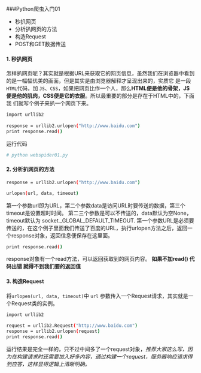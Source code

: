 ###Python爬虫入门01

* 秒扒网页
* 分析扒网页的方法
* 构造Request
* POST和GET数据传送

#### 1. 秒扒网页

怎样扒网页呢？其实就是根据URL来获取它的网页信息，虽然我们在浏览器中看到的是一幅幅优美的画面，但是其实是由浏览器解释才呈现出来的，实质它 是一段`HTML`代码，加 `JS`、`CSS`，如果把网页比作一个人，那么**HTML便是他的骨架，JS便是他的肌肉，CSS便是它的衣服**。所以最重要的部分是存在于HTML中的，下面我 们就写个例子来扒一个网页下来。

```bash
import urllib2
 
response = urllib2.urlopen("http://www.baidu.com")
print response.read()
```

运行代码

```bash
# python webspider01.py
```

#### 2. 分析扒网页的方法

```bash
response = urllib2.urlopen("http://www.baidu.com")
```

```bash
urlopen(url, data, timeout)
```

第一个参数url即为URL，第二个参数data是访问URL时要传送的数据，第三个timeout是设置超时时间。
第二三个参数是可以不传送的，data默认为空None，timeout默认为 socket._GLOBAL_DEFAULT_TIMEOUT.
第一个参数URL是必须要传送的，在这个例子里面我们传送了百度的URL，执行urlopen方法之后，返回一个response对象，返回信息便保存在这里面。

```bash
print response.read()
```

response对象有一个read方法，可以返回获取到的网页内容。
**如果不加read() 代码出错 就得不到我们要的返回值**

#### 3. 构造Request

将`urlopen(url, data, timeout)`中 `url` 参数传入一个Request请求，其实就是一个Request类的实例。

```bash
import urllib2
 
request = urllib2.Request("http://www.baidu.com")
response = urllib2.urlopen(request)
print response.read()
```

运行结果是完全一样的，只不过中间多了一个request对象，*推荐大家这么写，因为在构建请求时还需要加入好多内容，通过构建一个request，服务器响应请求得到应答，这样显得逻辑上清晰明确。*
